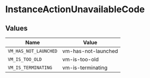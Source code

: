 # InstanceActionUnavailableCode


## Values

| Name                  | Value                 |
| --------------------- | --------------------- |
| `VM_HAS_NOT_LAUNCHED` | vm-has-not-launched   |
| `VM_IS_TOO_OLD`       | vm-is-too-old         |
| `VM_IS_TERMINATING`   | vm-is-terminating     |